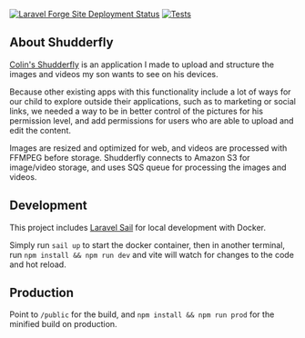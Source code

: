[![Laravel Forge Site Deployment Status](https://img.shields.io/endpoint?url=https%3A%2F%2Fforge.laravel.com%2Fsite-badges%2Fa89488e3-6bf3-4f91-9427-41050b590248%3Fdate%3D1&style=flat-square)](https://forge.laravel.com)
[![Tests](https://github.com/isAdamBailey/shudderfly/actions/workflows/test.yml/badge.svg)](https://github.com/isAdamBailey/shudderfly/actions/workflows/test.yml)

## About Shudderfly

[Colin's Shudderfly](https://shudderfly.adambailey.io) is an application I made to upload and structure the images and
videos my son wants to see on his devices.

Because other existing apps with this functionality include a lot of ways for our child to explore outside their applications, such as to marketing or social
links, we needed a way to be in better control of the pictures for his permission level,
and add permissions for users who are able to upload and edit the content.

Images are resized and optimized for web, and videos are processed with FFMPEG before storage.
Shudderfly connects to Amazon S3 for image/video storage, and uses SQS queue for processing the images and videos.

## Development

This project includes [Laravel Sail](https://laravel.com/docs/sail) for local development with Docker.

Simply run `sail up` to start the docker container, then in another terminal, run
`npm install && npm run dev` and vite will watch for changes to the code and hot reload.

## Production

Point to `/public` for the build, and `npm install && npm run prod` for the minified build on production.
